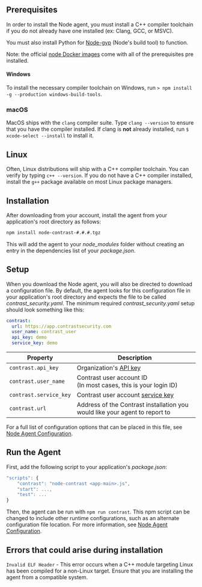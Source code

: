 <!--
title: "Node.js Agent Installation"
description: "Installing the Node.js Agent"
tags: "NodeJS agent installation"
-->

## Prerequisites
In order to install the Node agent, you must install a C++ compiler toolchain if you do not already have one installed (ex: Clang, GCC, or MSVC).

You must also install Python for [Node-gyp](https://github.com/nodejs/node-gyp) (Node's build tool) to function.

Note: the official [node Docker images](https://hub.docker.com/_/node/) come with all of the prerequisites pre installed.

#### Windows

To install the necessary compiler toolchain on Windows, run `> npm install -g --production windows-build-tools`.

### macOS

MacOS ships with the `clang` compiler suite. Type `clang --version` to ensure that you have the compiler installed. If clang is **not** already installed, run `$ xcode-select --install` to install it.

## Linux

Often, Linux distributions will ship with a C++ compiler toolchain. You can verify by typing `c++ --version`. If you do not have a C++ compiler installed, install the `g++` package available on most Linux package managers.


## Installation

After downloading from your account, install the agent from your application's root directory as follows:

``` sh
npm install node-contrast-#.#.#.tgz
```
This will add the agent to your *node_modules* folder without creating an entry in the dependencies list of your *package.json*.

## Setup

When you download the Node agent, you will also be directed to download a configuration file. By default, the agent looks for this configuration file in your application's root directory and expects the file to be called *contrast_security.yaml*.
The minimum required *contrast_security.yaml* setup should look something like this:

``` yaml
contrast:
  url: https://app.contrastsecurity.com
  user_name: contrast_user
  api_key: demo
  service_key: demo
```


 Property                | Description
------------------------ | ------------
`contrast.api_key`       | Organization's [API key](user-account.html#profile)
`contrast.user_name`     | Contrast user account ID <br> (In most cases, this is your login ID)
`contrast.service_key`   | Contrast user account [service key](user-account.html#profile)
`contrast.url`           | Address of the Contrast installation you would like your agent to report to


For a full list of configuration options that can be placed in this file, see [Node Agent Configuration](installation-node.html#node-config).

## Run the Agent

First, add the following script to your application's *package.json*:

``` javascript
"scripts": {
	"contrast": "node-contrast <app-main>.js",
	"start": ...,
	"test": ...
}
```

Then, the agent can be run with ```npm run contrast```. This npm script can be changed to include other runtime configurations, such as an alternate configuration file location. For more information, see [Node Agent Configuration](installation-node.html#node-config).

## Errors that could arise during installation

`Invalid ELF Header` - This error occurs when a C++ module targeting Linux has been compiled for a non-Linux target. Ensure that you are installing the agent from a compatible system.